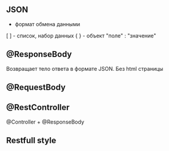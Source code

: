 ## JSON
- формат обмена данными

[ ] - список, набор данных 
{ } - объект
"поле" : "значение"

## @ResponseBody
Возвращает тело ответа в формате JSON. Без html страницы

## @RequestBody

## @RestController
@Controller + @ResponseBody

## Restfull style